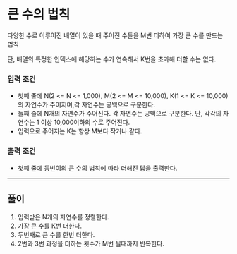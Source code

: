 # 큰 수의 법칙
다양한 수로 이루어진 배열이 있을 때 주어진 수들을 M번 더하여 가장 큰 수를 만드는 법칙

단, 배열의 특정한 인덱스에 해당하는 수가 연속해서 K번을 초과해 더할 수는 없다.

### 입력 조건
- 첫째 줄에 N(2 <= N <= 1,000), M(2 <= M <= 10,000), K(1 <= K <= 10,000)의 자연수가 주어지며,각 자연수는 공백으로 구분한다.
- 둘째 줄에 N개의 자연수가 주어진다. 각 자연수는 공백으로 구분한다. 단, 각각의 자연수는 1 이상 10,000이하의 수로 주어진다.
- 입력으로 주어지는 K는 항상 M보다 작거나 같다.

### 출력 조건
- 첫째 줄에 동빈이의 큰 수의 법칙에 따라 더해진 답을 출력한다.

____
## 풀이
1. 입력받은 N개의 자연수를 정렬한다.
2. 가장 큰 수를 K번 더한다.
3. 두번째로 큰 수를 한번 더한다.
4. 2번과 3번 과정을 더하는 횟수가 M번 될때까지 반복한다.
